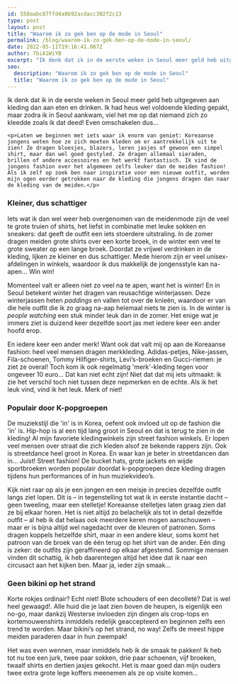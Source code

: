 ```yaml
---
id: 550aabc87ffd4a8b92acdacc302f2c13
type: post
layout: post
title: "Waarom ik zo gek ben op de mode in Seoul"
permalink: /blog/waarom-ik-zo-gek-ben-op-de-mode-in-seoul/
date: 2022-05-11T19:16:41.067Z
author: 7biA1WiYB
excerpt: "Ik denk dat ik in de eerste weken in Seoul meer geld heb uitgegeven aan kleding dan aan eten en drinken. Ik had heus wel voldoende kleding gepakt, maar zodra ik in Seoul aankwam, viel het me op dat niemand zich zo kleedde zoals ik dat deed! Even omschakelen dus…  "
seo:
  description: "Waarom ik zo gek ben op de mode in Seoul"
  title: "Waarom ik zo gek ben op de mode in Seoul"
---
```

Ik denk dat ik in de eerste weken in Seoul meer geld heb uitgegeven aan kleding dan aan eten en drinken. Ik had heus wel voldoende kleding gepakt, maar zodra ik in Seoul aankwam, viel het me op dat niemand zich zo kleedde zoals ik dat deed! Even omschakelen dus…  

    <p>Laten we beginnen met iets waar ik enorm van geniet: Koreaanse jongens weten hoe ze zich moeten kleden om er aantrekkelijk uit te zien! Ze dragen bloesjes, blazers, leren jasjes of gewoon een simpel shirt, maar dan wel goed gestyled. Ze dragen allemaal sieraden, brillen of andere accessoires en het werkt fantastisch. Ik vind de jongens fashion over het algemeen zelfs leuker dan de meiden fashion! Als ik zelf op zoek ben naar inspiratie voor een nieuwe outfit, worden mijn ogen eerder getrokken naar de kleding die jongens dragen dan naar de kleding van de meiden.</p>
<h3>Kleiner, dus schattiger</h3>
<p>Iets wat ik dan wel weer heb overgenomen van de meidenmode zijn de veel te grote truien of shirts, het liefst in combinatie met leuke sokken en sneakers: dat geeft de outfit een iets stoerdere uitstraling. In de zomer dragen meiden grote shirts over een korte broek, in de winter een veel te grote sweater op een lange broek. Doordat ze vrijwel verdrinken in de kleding, lijken ze kleiner en dus schattiger. Mede hierom zijn er veel unisex-afdelingen in winkels, waardoor ik dus makkelijk de jongensstyle kan na-apen… Win win!</p>
<p>Momenteel valt er alleen niet zo veel na te apen, want het is winter! En in Seoul betekent winter het dragen van reusachtige winterjassen. Deze winterjassen heten <em>paddings</em> en vallen tot over de knieën, waardoor er van die hele outfit die ik zo graag na-aap helemaal niets te zien is. In de winter is <em>people watching</em> een stuk minder leuk dan in de zomer. Het enige wat je immers ziet is duizend keer dezelfde soort jas met iedere keer een ander hoofd erop.</p>
<p>En iedere keer een ander merk! Want ook dat valt mij op aan de Koreaanse fashion: heel veel mensen dragen merkkleding. Adidas-petjes, Nike-jassen, Fila-schoenen, Tommy Hilfiger-shirts, Levi’s-broeken en Gucci-riemen: je ziet ze overal! Toch kom ik ook regelmatig 'merk'-kleding tegen voor ongeveer 10 euro… Dat kan niet echt zijn! Niet dat dat mij iets uitmaakt: ik zie het verschil toch niet tussen deze nepmerken en de echte. Als ik het leuk vind, vind ik het leuk. Merk of niet!</p>
<h3>Populair door K-popgroepen</h3>
<p>De muziekstijl die 'in' is in Korea, oefent ook invloed uit op de fashion die 'in' is. Hip-hop is al een tijd lang groot in Seoul en dat is terug te zien in de kleding! Al mijn favoriete kledingwinkels zijn street fashion winkels. Er lopen veel mensen over straat die zich kleden alsof ze bekende rappers zijn. Ook is streetdance heel groot in Korea. En waar kan je beter in streetdancen dan in… Juist! Street fashion! De bucket hats, grote jackets en wijde sportbroeken worden populair doordat k-popgroepen deze kleding dragen tijdens hun performances of in hun muziekvideo’s.</p>
<p>Kijk niet raar op als je een jongen en een meisje in precies dezelfde outfit langs ziet lopen. Dit is – in tegenstelling tot wat ik in eerste instantie dacht – geen tweeling, maar een stelletje! Koreaanse stelletjes laten graag zien dat ze bij elkaar horen. Het is niet altijd zo belachelijk als tot in detail dezelfde outfit – al heb ik dat helaas ook meerdere keren mogen aanschouwen – maar er is bijna altijd wel nagedacht over de kleuren of patronen. Soms dragen koppels hetzelfde shirt, maar in een andere kleur, soms komt het patroon van de broek van de één terug op het shirt van de ander. Eén ding is zeker: de outfits zijn geraffineerd op elkaar afgestemd. Sommige mensen vinden dit schattig, ik heb daarentegen altijd het idee dat ik naar een circusact aan het kijken ben. Maar ja, ieder zijn smaak…</p>
<h3>Geen bikini op het strand</h3>
<p>Korte rokjes ordinair? Echt niet! Blote schouders of een decolleté? Dat is wel heel gewaagd!. Alle huid die je laat zien boven de heupen, is eigenlijk een no-go, maar dankzij Westerse invloeden zijn dingen als crop-tops en kortemouwenshirts inmiddels redelijk geaccepteerd en beginnen zelfs een trend te worden. Maar bikini’s op het strand, no way! Zelfs de meest hippe meiden paraderen daar in hun zwempak!</p>
<p>Het was even wennen, maar inmiddels heb ik de smaak te pakken! Ik heb tot nu toe een jurk, twee paar sokken, drie paar schoenen, vijf broeken, twaalf shirts en dertien jasjes gekocht. Het is maar goed dan mijn ouders twee extra grote lege koffers meenemen als ze op visite komen…</p>  

